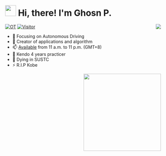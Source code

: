  #### <h1> <img src="https://emojis.slackmojis.com/emojis/images/1650676788/58084/guraboing.gif?1650676788" width="35" /> Hi, there! I'm Ghosn P.</h1> 
 <img align="right" src="https://bad-apple-github-readme.vercel.app/api?show_bg=1&username=Kazawaryu&show_icons=true&icon_color=CE1D2D&text_color=718096&bg_color=ffffff" />

[![OT](https://img.shields.io/badge/Work%20OT-300+%20Days-blue?style=flat-square)](https://img.shields.io/badge/Work%20OT-100+%20Days-blue?style=flat-squar)
[![Visitor](https://komarev.com/ghpvc/?username=Kazawaryu&style=flat-square&color=brightgreen&label=Visitor%20Count)](https://komarev.com/ghpvc/?username=Kazawaryu&style=flat-square&color=green&label=Visitor%20Count)
- 🔭  Focusing on Autonomous Driving
- 🔨  Creator of applications and algorithm
- 📫  [Available](<12011126@mail.sustech.edu.cn>) from 11 a.m. to 11 p.m. (GMT+8)
- 🥋  Kendo 4 years practicer
- 🤔  Dying in SUSTC 
- ⚡  R.I.P Kobe

 <img align="right" src="https://spotify-github-profile.kittinanx.com/api/view?uid=31yalwcxop346gwmwggmtciemq3y&cover_image=true&theme=novatorem&show_offline=false&background_color=121212&interchange=false&bar_color=53b14f&bar_color_cover=false" width="250" />


<!-- ![Top Langs](https://github-readme-stats.vercel.app/api/top-langs/?username=Kazawaryu&hide=jupyter%20notebook,vim%20script,cmake,makefile,batchfile,emacs%20lisp,html,VHDL,SystemVerilog,Tcl,Less,Shell,Stata,Forth&layout=compact&langs_count=8)
 -->
<!--
<div align=center><img src="https://spotify-recently-played-readme.vercel.app/api?user=31yalwcxop346gwmwggmtciemq3y&count=2&width=800" width="800"></div>
-->

<!--
**Kazawaryu/Kazawaryu** is a ✨ _special_ ✨ repository because its `README.md` (this file) appears on your GitHub profile.

Here are some ideas to get you started:

- 🔭 I’m currently working on ...
- 🌱 I’m currently learning ...
- 👯 I’m looking to collaborate on ...
- 🤔 I’m looking for help with ...
- 💬 Ask me about ...
- 📫 How to reach me: ...
- 😄 Pronouns: ...
- ⚡ Fun fact: ...
-->
